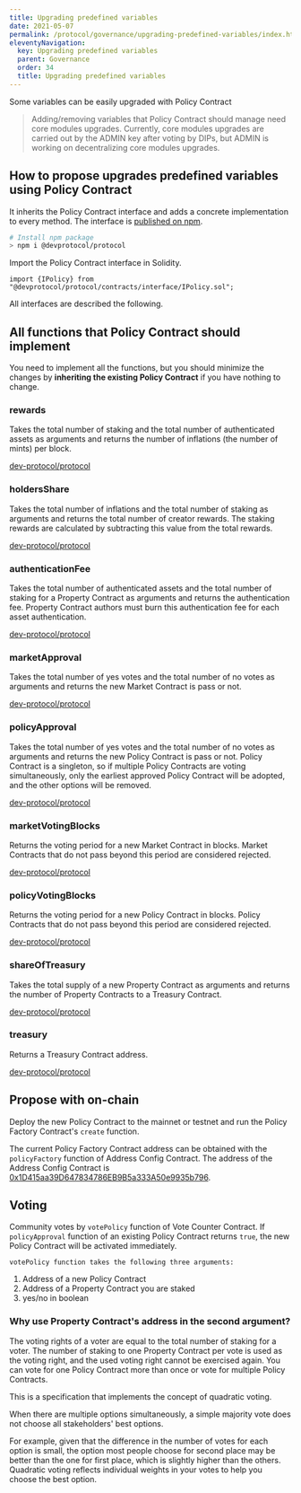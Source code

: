 ```yaml
---
title: Upgrading predefined variables
date: 2021-05-07
permalink: /protocol/governance/upgrading-predefined-variables/index.html
eleventyNavigation:
  key: Upgrading predefined variables
  parent: Governance
  order: 34
  title: Upgrading predefined variables
---
```


Some variables can be easily upgraded with Policy Contract

> Adding/removing variables that Policy Contract should manage need core modules upgrades.
> Currently, core modules upgrades are carried out by the ADMIN key after voting by DIPs, but ADMIN is working on decentralizing core modules upgrades.

## How to propose upgrades predefined variables using Policy Contract

It inherits the Policy Contract interface and adds a concrete implementation to every method. The interface is [published on npm](https://www.npmjs.com/package/@devprotocol/protocol).

```bash
# Install npm package
> npm i @devprotocol/protocol
```

Import the Policy Contract interface in Solidity.

```solidity
import {IPolicy} from "@devprotocol/protocol/contracts/interface/IPolicy.sol";
```

All interfaces are described the following.

## All functions that Policy Contract should implement

You need to implement all the functions, but you should minimize the changes by **inheriting the existing Policy Contract** if you have nothing to change.

### rewards

Takes the total number of staking and the total number of authenticated assets as arguments and returns the number of inflations (the number of mints) per block.

[dev-protocol/protocol](https://github.com/dev-protocol/protocol/blob/main/contracts/interface/IPolicy.sol#L5-L8)

### holdersShare

Takes the total number of inflations and the total number of staking as arguments and returns the total number of creator rewards. The staking rewards are calculated by subtracting this value from the total rewards.

[dev-protocol/protocol](https://github.com/dev-protocol/protocol/blob/main/contracts/interface/IPolicy.sol#L10-L13)

### authenticationFee

Takes the total number of authenticated assets and the total number of staking for a Property Contract as arguments and returns the authentication fee. Property Contract authors must burn this authentication fee for each asset authentication.

[dev-protocol/protocol](https://github.com/dev-protocol/protocol/blob/main/contracts/interface/IPolicy.sol#L15-L18)

### marketApproval

Takes the total number of yes votes and the total number of no votes as arguments and returns the new Market Contract is pass or not.

[dev-protocol/protocol](https://github.com/dev-protocol/protocol/blob/a89d43860200002fa630be8e5b14b0f8c00968e9/contracts/interface/IPolicy.sol#L20-L23)

### policyApproval

Takes the total number of yes votes and the total number of no votes as arguments and returns the new Policy Contract is pass or not.
Policy Contract is a singleton, so if multiple Policy Contracts are voting simultaneously, only the earliest approved Policy Contract will be adopted, and the other options will be removed.

[dev-protocol/protocol](https://github.com/dev-protocol/protocol/blob/a89d43860200002fa630be8e5b14b0f8c00968e9/contracts/interface/IPolicy.sol#L25-L28)

### marketVotingBlocks

Returns the voting period for a new Market Contract in blocks. Market Contracts that do not pass beyond this period are considered rejected.

[dev-protocol/protocol](https://github.com/dev-protocol/protocol/blob/main/contracts/interface/IPolicy.sol#L30)

### policyVotingBlocks

Returns the voting period for a new Policy Contract in blocks. Policy Contracts that do not pass beyond this period are considered rejected.

[dev-protocol/protocol](https://github.com/dev-protocol/protocol/blob/main/contracts/interface/IPolicy.sol#L32)

### shareOfTreasury

Takes the total supply of a new Property Contract as arguments and returns the number of Property Contracts to a Treasury Contract.

[dev-protocol/protocol](https://github.com/dev-protocol/protocol/blob/a89d43860200002fa630be8e5b14b0f8c00968e9/contracts/interface/IPolicy.sol#L34)

### treasury

Returns a Treasury Contract address.

[dev-protocol/protocol](https://github.com/dev-protocol/protocol/blob/main/contracts/interface/IPolicy.sol#L36)

## Propose with on-chain

Deploy the new Policy Contract to the mainnet or testnet and run the Policy Factory Contract's `create` function.

The current Policy Factory Contract address can be obtained with the `policyFactory` function of Address Config Contract. The address of the Address Config Contract is [0x1D415aa39D647834786EB9B5a333A50e9935b796](https://etherscan.io/address/0x1d415aa39d647834786eb9b5a333a50e9935b796#readContract).

## Voting

Community votes by `votePolicy` function of Vote Counter Contract. If `policyApproval` function of an existing Policy Contract returns `true`, the new Policy Contract will be activated immediately.

    votePolicy function takes the following three arguments:

1. Address of a new Policy Contract
2. Address of a Property Contract you are staked
3. yes/no in boolean

### Why use Property Contract's address in the second argument?

The voting rights of a voter are equal to the total number of staking for a voter. The number of staking to one Property Contract per vote is used as the voting right, and the used voting right cannot be exercised again. You can vote for one Policy Contract more than once or vote for multiple Policy Contracts.

This is a specification that implements the concept of quadratic voting.

When there are multiple options simultaneously, a simple majority vote does not choose all stakeholders' best options.

For example, given that the difference in the number of votes for each option is small, the option most people choose for second place may be better than the one for first place, which is slightly higher than the others. Quadratic voting reflects individual weights in your votes to help you choose the best option.
